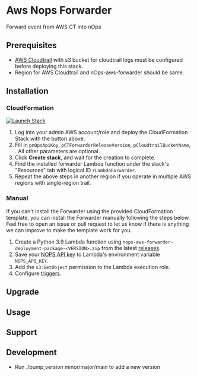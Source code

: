 # Aws Nops Forwarder

Forward event from AWS CT into nOps

## Prerequisites
- [AWS Cloudtrail](https://docs.aws.amazon.com/awscloudtrail/latest/userguide/cloudtrail-create-a-trail-using-the-console-first-time.html) with s3 bucket for cloudtrail logs must be configured before deploying this stack. 
- Region for AWS Cloudtrail and nOps-aws-forwarder should be same.

## Installation

### CloudFormation
[![Launch Stack](https://s3.amazonaws.com/cloudformation-examples/cloudformation-launch-stack.png)](https://console.aws.amazon.com/cloudformation/home#/stacks/create/review?stackName=nops-aws-forwarder&templateURL=https://nops-cloudformation-template.s3.us-west-2.amazonaws.com/lambda-forwarder-cloudformation-template.yaml)

1. Log into your admin AWS account/role and deploy the CloudFormation Stack with the button above.
2. Fill in `pnOpsApiKey`, `pCTForwarderReleaseVersion`, `pCloudtrailBucketName`, . All other parameters are optional.
3. Click **Create stack**, and wait for the creation to complete.
4. Find the installed forwarder Lambda function under the stack's "Resources" tab with logical ID `rLambdaForwarder`.
5. Repeat the above steps in another region if you operate in multiple AWS regions with single-region trail.


### Manual
If you can't install the Forwarder using the provided CloudFormation template, you can install the Forwarder manually following the steps below. Feel free to open an issue or pull request to let us know if there is anything we can improve to make the template work for you.

1. Create a Python 3.9 Lambda function using `nops-aws-forwarder-deployment-package-<VERSION>.zip` from the latest [releases](https://github.com/nops-io/nops-aws-forwarder/releases).
2. Save your [NOPS API key](https://app.nops.io/v3/settings?tab=API%20Key) to Lambda's environment variable `NOPS_API_KEY`.
3. Add the `s3:GetObject` permission to the Lambda execution role.
4. Configure [triggers](https://docs.aws.amazon.com/lambda/latest/dg/with-cloudtrail-example.html).

## Upgrade

## Usage

## Support


## Development
- Run ./bump_version minor/major/main to add a new version
